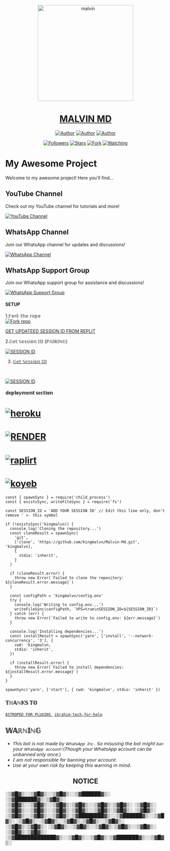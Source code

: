 <p align="center">  
  <a href="https://whatsapp.com/channel/0029Vac8SosLY6d7CAFndv3Z">
    <img alt="malvin" height="300" src="https://telegra.ph/file/b53dcabed5fa2e0fa8739.jpg">
    <h1 align="center"> MALVIN MD </h1>
  </a>
</p>
<p align="center">
<a href="https://github.com/kingmalvn"><img title="Author" src="https://img.shields.io/badge/kingmalvn-black?style=for-the-badge&logo=Github"></a> <a href="https://whatsapp.com/channel/0029Vac8SosLY6d7CAFndv3Z"><img title="Author" src="https://img.shields.io/badge/CHANNEL-black?style=for-the-badge&logo=whatsapp"></a> <a href="https://wa.me/263714757857"><img title="Author" src="https://img.shields.io/badge/CHAT US-black?style=for-the-badge&logo=whatsapp"></a>
<p/>
<p align="center">
<a href="https://github.com/kingmalvn?tab=followers"><img title="Followers" src="https://img.shields.io/github/followers/kingmalvn?label=Followers&style=social"></a>
<a href="https://github.com/kingmalvn/Malvin-Md/stargazers/"><img title="Stars" src="https://img.shields.io/github/stars/kingmalvn/Malvin-Md?&style=social"></a>
<a href="https://github.com/kingmalvn/Malvin-Md/network/members"><img title="Fork" src="https://img.shields.io/github/forks/kingmalvn/Malvin-Md?style=social"></a>
<a href="https://github.com/kingmalvn/Malvin-Md/watchers"><img title="Watching" src="https://img.shields.io/github/watchers/kingmalvn/Malvin-Md?label=Watching&style=social"></a>
</p>

####  
# My Awesome Project

Welcome to my awesome project! Here you'll find...
## YouTube Channel

Check out my YouTube channel for tutorials and more!

[![YouTube Channel](https://img.shields.io/badge/Subscribe-My%20Channel-red?style=for-the-badge&logo=youtube)](https://www.youtube.com/@kingmations1)
## WhatsApp Channel

Join our WhatsApp channel for updates and discussions!

[![WhatsApp Channel](https://img.shields.io/badge/Join-WhatsApp%20Channel-25D366?style=for-the-badge&logo=whatsapp)](https://whatsapp.com/channel/0029Vac8SosLY6d7CAFndv3Z)
## WhatsApp Support Group

Join our WhatsApp support group for assistance and discussions!

[![WhatsApp Support Group](https://img.shields.io/badge/Join-WhatsApp%20Support%20Group-25D366?style=for-the-badge&logo=whatsapp)](https://chat.whatsapp.com/Kg9vFD30nrN4vPbjNtyXUl)

#### SETUP

1.𝔽𝕠𝕣𝕜 𝕥𝕙𝕖 𝕣𝕖𝕡𝕠
    <br>
<a href='https://github.com/kingmalvn/Malvin-Md/fork' target="_blank"><img alt='Fork repo' src='https://img.shields.io/badge/Fork Repo-100000?style=for-the-badge&logo=scan&logoColor=white&labelColor=black&color=blue'/></a>

[GET UPDATEED SESSION ID FROM REPLIT](https://replit.com/@mrwasidev/session?v=1)

2.𝔾𝕖𝕥 𝕊𝕖𝕤𝕤𝕚𝕠𝕟 𝕀𝔻 (ℙ𝔸𝕀ℝ𝕀ℕ𝔾)
    <br>
    
<a href='https://wasi-bot-web.vercel.app/' ptarget="_blank"><img alt='SESSION ID' src='https://img.shields.io/badge/Session_id-100000?style=for-the-badge&logo=scan&logoColor=white&labelColor=black&color=orange'/></a>


3. [𝔾𝕖𝕥 𝕊𝕖𝕤𝕤𝕚𝕠𝕟 𝕀𝔻](https://replit.com/@mrwasidev/session?v=1)

    <br>
<a href='https://wasi-bot-web.vercel.app/' target="_blank"><img alt='SESSION ID' src='https://img.shields.io/badge/Session_id-100000?style=for-the-badge&logo=scan&logoColor=white&labelColor=black&color=blue'/></a>


#### 𝕕𝕖𝕡𝕝𝕠𝕪𝕞𝕖𝕟𝕥 𝕤𝕖𝕔𝕥𝕚𝕠𝕟
# <a href="https://dashboard.heroku.com/new?template=https://github.com/kingmalvn/Malvin-Md"><img title="heroku" src="https://img.shields.io/badge/DEPLOY ON HEROKU-h?color=blue&style=for-the-badge&logo=msi"></a>
# <a href="https://render.com/templ"><img title="RENDER" src="https://img.shields.io/badge/DEPLOY ON RENDER-h?color=black&style=for-the-badge&logo=msi"></a>
# <a href="(https://replit.com/github/kingmalvn/Malvin-Md"><img title="raplirt" src="https://img.shields.io/badge/RAPLIT-h?color=pink&style=for-the-badge&logo=msi"></a>
# <a href="https://wasimd-9dedcea2edba.herokuapp.com/"><img title="koyeb" src="https://img.shields.io/badge/DEPLOY ON KYOEB-h?color=green&style=for-the-badge&logo=msi"></a>

```
const { spawnSync } = require('child_process')
const { existsSync, writeFileSync } = require('fs')

const SESSION_ID = 'ADD YOUR SESSION ID' // Edit this line only, don't remove ' <- this symbol

if (!existsSync('kingmalvn)) {
  console.log('Cloning the repository...')
  const cloneResult = spawnSync(
    'git',
    ['clone', 'https://github.com/kingmalvn/Malvin-Md.git', 'kingmalvn],
    {
      stdio: 'inherit',
    }
  )

  if (cloneResult.error) {
    throw new Error(`Failed to clone the repository: ${cloneResult.error.message}`)
  }

  const configPath = 'kingmalvn/config.env'
  try {
    console.log('Writing to config.env...')
    writeFileSync(configPath, `VPS=true\nSESSION_ID=${SESSION_ID}`)
  } catch (err) {
    throw new Error(`Failed to write to config.env: ${err.message}`)
  }

  console.log('Installing dependencies...')
  const installResult = spawnSync('yarn', ['install', '--network-concurrency', '3'], {
    cwd: 'kingmalvn,
    stdio: 'inherit',
  })

  if (installResult.error) {
    throw new Error(`Failed to install dependencies: ${installResult.error.message}`)
  }
}

spawnSync('yarn', ['start'], { cwd: 'kingmalvn', stdio: 'inherit' })
```
### 𝕋ℍ𝔸ℕ𝕂𝕊 𝕋𝕆
 [`ASTROPED FOR PLUGINS `](https://github.com/astroped)
  [`ibrahim-tech-for-help`](https://github.com/ibrahimaitech)
  



   
## 𝕎𝔸ℝℕ𝕀ℕ𝔾
- 𝘛𝘩𝘪𝘴 𝘣𝘰𝘵 𝘪𝘴 𝘯𝘰𝘵 𝘮𝘢𝘥𝘦 𝘣𝘺 `𝘞𝘩𝘢𝘵𝘴𝘈𝘱𝘱 𝘐𝘯𝘤.` 𝘚𝘰 𝘮𝘪𝘴𝘶𝘴𝘪𝘯𝘨 𝘵𝘩𝘦 𝘣𝘰𝘵 𝘮𝘪𝘨𝘩𝘵 `𝘣𝘢𝘯` 𝘺𝘰𝘶𝘳 `𝘞𝘩𝘢𝘵𝘴𝘈𝘱𝘱 𝘢𝘤𝘤𝘰𝘶𝘯𝘵!`(𝘛𝘩𝘰𝘶𝘨𝘩 𝘺𝘰𝘶𝘳 𝘞𝘩𝘢𝘵𝘴𝘈𝘱𝘱 𝘢𝘤𝘤𝘰𝘶𝘯𝘵 𝘤𝘢𝘯 𝘣𝘦 𝘶𝘯𝘣𝘢𝘯𝘯𝘦𝘥 𝘰𝘯𝘭𝘺 𝘰𝘯𝘤𝘦.)
- 𝘐 𝘢𝘮 𝘯𝘰𝘵 𝘳𝘦𝘴𝘱𝘰𝘯𝘴𝘪𝘣𝘭𝘦 𝘧𝘰𝘳 𝘣𝘢𝘯𝘯𝘪𝘯𝘨 𝘺𝘰𝘶𝘳 𝘢𝘤𝘤𝘰𝘶𝘯𝘵.
- 𝘜𝘴𝘦 𝘢𝘵 𝘺𝘰𝘶𝘳 𝘰𝘸𝘯 𝘳𝘪𝘴𝘬 𝘣𝘺 𝘬𝘦𝘦𝘱𝘪𝘯𝘨 𝘵𝘩𝘪𝘴 𝘸𝘢𝘳𝘯𝘪𝘯𝘨 𝘪𝘯 𝘮𝘪𝘯𝘥.

<h2 align="center">  NOTICE
</h2>
   
░▒▓█▓▒░░▒▓█▓▒░░▒▓█▓▒░░▒▓██████▓▒░ ░▒▓███████▓▒░▒▓█▓▒░ 
░▒▓█▓▒░░▒▓█▓▒░░▒▓█▓▒░▒▓█▓▒░░▒▓█▓▒░▒▓█▓▒░      ░▒▓█▓▒░ 
░▒▓█▓▒░░▒▓█▓▒░░▒▓█▓▒░▒▓█▓▒░░▒▓█▓▒░▒▓█▓▒░      ░▒▓█▓▒░ 
░▒▓█▓▒░░▒▓█▓▒░░▒▓█▓▒░▒▓████████▓▒░░▒▓██████▓▒░░▒▓█▓▒░ 
░▒▓█▓▒░░▒▓█▓▒░░▒▓█▓▒░▒▓█▓▒░░▒▓█▓▒░      ░▒▓█▓▒░▒▓█▓▒░ 
░▒▓█▓▒░░▒▓█▓▒░░▒▓█▓▒░▒▓█▓▒░░▒▓█▓▒░      ░▒▓█▓▒░▒▓█▓▒░ 
 ░▒▓█████████████▓▒░░▒▓█▓▒░░▒▓█▓▒░▒▓███████▓▒░░▒▓█▓▒░ 
                                                      

                                                      
